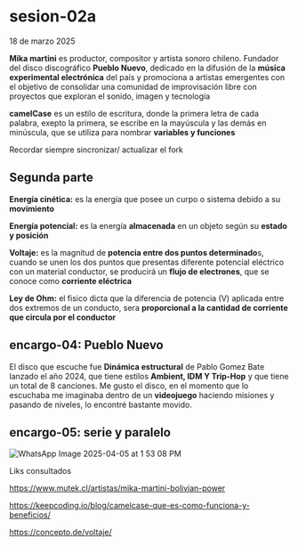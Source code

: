 # sesion-02a

18 de marzo 2025

**Mika martini** es productor, compositor y artista sonoro chileno. Fundador del disco discográfico **Pueblo Nuevo**, dedicado en la difusión de la **música experimental electrónica** del país y promociona a artistas emergentes con el objetivo de consolidar una comunidad de improvisación libre con proyectos que exploran el sonido, imagen y tecnología

**camelCase** es un estilo de escritura, donde la primera letra de cada palabra, exepto  la primera, se escribe en la mayúscula y las demás en minúscula, que se utiliza para nombrar **variables y funciones**

Recordar siempre sincronizar/ actualizar el fork

## Segunda parte

**Energía cinética:** es la energía que posee un curpo o sistema debido a su **movimiento**

**Energía potencial:** es la energía **almacenada** en un objeto según su **estado y posición**

**Voltaje:** es la magnitud de **potencia entre dos puntos determinado**s, cuando se unen los dos puntos que presentas diferente potencial eléctrico con un material conductor, se producirá un **flujo de electrones**, que se conoce como **corriente eléctrica**

**Ley de Ohm:** el fisico dicta que la diferencia de potencia (V) aplicada entre dos extremos de un conducto, sera **proporcional a la cantidad de corriente que circula por el conductor**

## encargo-04: Pueblo Nuevo

El disco que escuche fue **Dinámica estructural** de Pablo Gomez Bate lanzado el año 2024, que tiene estilos **Ambient, IDM Y Trip-Hop** y que tiene un total de 8 canciones. Me gusto el disco, en el momento que lo escuchaba me imaginaba dentro de un **videojuego** haciendo misiones y pasando de niveles, lo encontré bastante movido.

## encargo-05: serie y paralelo

![WhatsApp Image 2025-04-05 at 1 53 08 PM](https://github.com/user-attachments/assets/543e0a3a-bb78-472a-ac01-ebf45ed0c269)

Liks consultados

<https://www.mutek.cl/artistas/mika-martini-bolivian-power>

<https://keepcoding.io/blog/camelcase-que-es-como-funciona-y-beneficios/>

<https://concepto.de/voltaje/>
